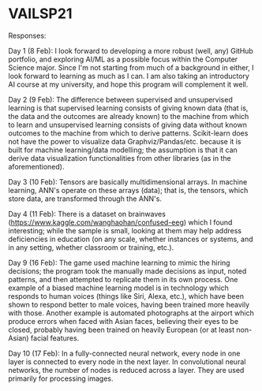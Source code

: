 # VAILSP21

Responses:

Day 1 (8 Feb): I look forward to developing a more robust (well, any) GitHub portfolio, and exploring AI/ML as a possible focus within the Computer Science major. Since I'm not starting from much of a background in either, I look forward to learning as much as I can. I am also taking an introductory AI course at my university, and hope this program will complement it well.

Day 2 (9 Feb): The difference between supervised and unsupervised learning is that supervised learning consists of giving known data (that is, the data and the outcomes are already known) to the machine from which to learn and unsupervised learning consists of giving data without known outcomes to the machine from which to derive patterns. 
Scikit-learn does not have the power to visualize data Graphviz/Pandas/etc. because it is built for machine learning/data modelling; the assumption is that it can derive data visualization functionalities from other libraries (as in the aforementioned). 

Day 3 (10 Feb): Tensors are basically multidimensional arrays. In machine learning, ANN's operate on these arrays (data); that is, the tensors, which store data, are transformed through the ANN's.

Day 4 (11 Feb): There is a dataset on brainwaves (https://www.kaggle.com/wanghaohan/confused-eeg) which I found interesting; while the sample is small, looking at them may help address deficiencies in education (on any scale, whether instances or systems, and in any setting, whether classroom or training, etc.).

Day 9 (16 Feb): The game used machine learning to mimic the hiring decisions; the program took the manually made decisions as input, noted patterns, and then attempted to replicate them in its own process. One example of a biased machine learning model is in technology which responds to human voices (things like Siri, Alexa, etc.), which have been shown to respond better to male voices, having been trained more heavily with those. Another example is automated photographs at the airport which produce errors when faced with Asian faces, believing their eyes to be closed, probably having been trained on heavily European (or at least non-Asian) facial features.

Day 10 (17 Feb): In a fully-connected neural network, every node in one layer is connected to every node in the next layer. In convolutional neural networks, the number of nodes is reduced across a layer. They are used primarily for processing images.
